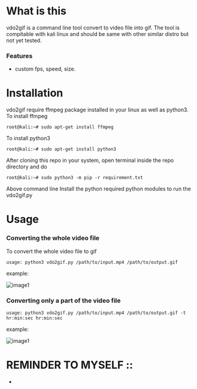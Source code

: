 # What is this
  vdo2gif is a command line tool convert to video file into gif. The tool is compitable with kali linux and should be same with other similar distro but not yet tested.
### Features
 - custom fps, speed, size.
 
# Installation
  vdo2gif require ffmpeg package installed in your linux as well as python3.
  To install ffmpeg
  ```
  root@kali:~# sudo apt-get install ffmpeg
  ```
  To install python3
  ```
  root@kali:~# sudo apt-get install python3
  ```
  After cloning this repo in your system, open terminal inside the repo directory and do
  ```
  root@kali:~# sudo python3 -m pip -r requirement.txt
  ```
  Above command line Install the python required python modules to run the vdo2gif.py
  
 # Usage
 ### Converting the whole video file
 To convert the whole video file to gif
 ```
 usage: python3 vdo2gif.py /path/to/input.mp4 /path/to/output.gif 
 ```
 example:
 
 ![image1](./example/example1.gif)
 
 
 ### Converting only a part of the video file
  ```
 usage: python3 vdo2gif.py /path/to/input.mp4 /path/to/output.gif -t hr:min:sec hr:min:sec 
 ```
  example:
  
 ![image1](./example/example2.gif)
  
  # REMINDER TO MYSELF ::
  -
